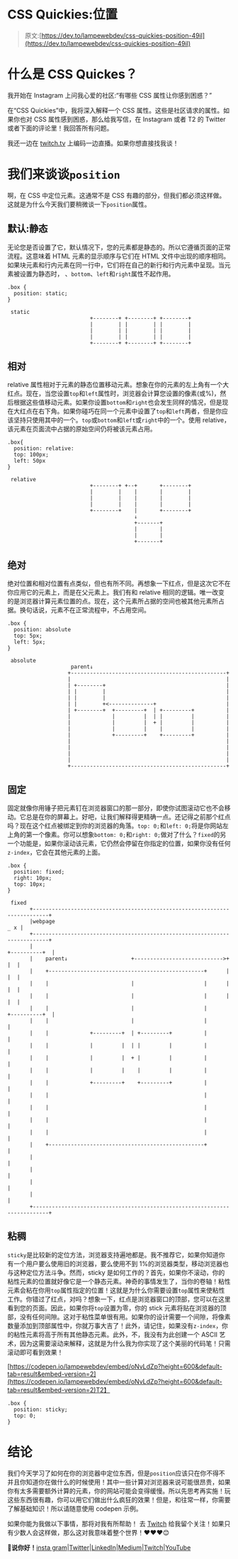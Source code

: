 # CSS Quickies:位置

> 原文:[https://dev.to/lampewebdev/css-quickies-position-49il](https://dev.to/lampewebdev/css-quickies-position-49il)

# [](#what-is-css-quickes)什么是 CSS Quickes？

我开始在 Instagram 上问我心爱的社区:“有哪些 CSS 属性让你感到困惑？”

在“CSS Quickies”中，我将深入解释一个 CSS 属性。这些是社区请求的属性。如果你也对 CSS 属性感到困惑，那么给我写信，在 Instagram 或者 T2 的 Twitter 或者下面的评论里！我回答所有问题。

我还一边在 [twitch.tv](https://www.twitch.tv/lampewebdev/) 上编码一边直播。如果你想直接找我谈！

# [](#lets-talk-about-raw-position-endraw-)我们来谈谈`position`

啊，在 CSS 中定位元素。这通常不是 CSS 有趣的部分，但我们都必须这样做。这就是为什么今天我们要稍微谈一下`position`属性。

## [](#the-default-static)默认:静态

无论您是否设置了它，默认情况下，您的元素都是静态的。所以它遵循页面的正常流程。这意味着 HTML 元素的显示顺序与它们在 HTML 文件中出现的顺序相同。如果块元素和行内元素在同一行中，它们将在自己的新行和行内元素中呈现。当元素被设置为静态时，
、`bottom`、`left`和`right`属性不起作用。

```
.box {
  position: static;
} 
```

```
 static
                          +--------+ +--------+ +--------+
                          |        | |        | |        |
                          |        | |        | |        |
                          |        | |        | |        |
                          +--------+ +--------+ +--------+ 
```

## [](#relative)相对

relative 属性相对于元素的静态位置移动元素。想象在你的元素的左上角有一个大红点。现在，当您设置`top`和`left`属性时，浏览器会计算您设置的像素(或%)，然后根据这些值移动元素。如果你设置`bottom`和`right`也会发生同样的情况，但是现在大红点在右下角。如果你碰巧在同一个元素中设置了`top`和`left`两者，但是你应该坚持只使用其中的一个。`top`或`bottom`和`left`或`right`中的一个。使用 relative，该元素在页面流中占据的原始空间仍将被该元素占用。

```
.box{
  position: relative:
  top: 100px;
  left: 50px
} 
```

```
 relative
                          +--------+ +--+       +--------+
                          |        |    |       |        |
                          |        |    |       |        |
                          |        |    |       |        |
                          +--------+    |       +--------+
                                        ↓
                                        +-------+
                                        |       |
                                        |       |
                                        +-------+ 
```

## [](#absolute)绝对

绝对位置和相对位置有点类似，但也有所不同。再想象一下红点，但是这次它不在你应用它的元素上，而是在父元素上。我们有和 relative 相同的逻辑。唯一改变的是浏览器计算元素位置的点。现在，这个元素所占据的空间也被其他元素所占据。换句话说，元素不在正常流程中，不占用空间。

```
.box {
  position: absolute
  top: 5px;
  left: 5px;
} 
```

```
 absolute
                    parent↓
                   +-------------------------------------------------+
                   |                                                 |
                   | +--------+                                      |
                   | |        |                                      |
                   | |        |                                      |
                   | |        +<--------------+                      |
                   | +--------+  +---------+  | +---------+          |
                   |             |         |  | |         |          |
                   |             |         |  + |         |          |
                   |             |         |    |         |          |
                   |             +---------+    +---------+          |
                   |                                                 |
                   |                                                 |
                   |                                                 |
                   |                                                 |
                   +-------------------------------------------------+ 
```

## [](#fixed)固定

固定就像你用锤子把元素钉在浏览器窗口的那一部分，即使你试图滚动它也不会移动。它总是在你的屏幕上。好吧，让我们解释得更精确一点。还记得之前那个红点吗？现在这个红点被绑定到你的浏览器的角落。`top: 0;`和`left: 0;`将是你网站左上角的第一个像素。你可以想象`bottom: 0;`和`right: 0;`做对了什么？`fixed`的另一个功能是，如果你滚动该元素，它仍然会停留在你指定的位置，如果你没有任何`z-index`，它会在其他元素的上面。

```
.box {
  position: fixed;
  right: 10px;
  top: 10px;
} 
```

```
 fixed
       +---------------------------------------------------------------------------+                                 
       |webpage                                                                _ x |
       +---------------------------------------------------------------------------+
       |                                                             +----------+  |
       |    parent↓                    +---------------------------->+          |  |
       |    +-------------------------------------------------+      |          |  |
       |    |                          |                      |      |          |  |
       |    |                          |                      |      |          |  |
       |    |                          |                      |      +----------+  |
       |    |                          |                      |                    |
       |    |             +---------+  | +---------+          |                    |
       |    |             |         |  | |         |          |                    |
       |    |             |         |  + |         |          |                    |
       |    |             |         |    |         |          |                    |
       |    |             +---------+    +---------+          |                    |
       |    |                                                 |                    |
       |    |                                                 |                    |
       |    |                                                 |                    |
       |    |                                                 |                    |
       |    +-------------------------------------------------+                    |
       |                                                                           |
       |                                                                           |
       |                                                                           |
       |                                                                           |
       +---------------------------------------------------------------------------+ 
```

## [](#sticky)粘稠

`sticky`是比较新的定位方法，浏览器支持遍地都是。我不推荐它，如果你知道你有一个用户要么使用旧的浏览器，要么使用不到 1%的浏览器类型，移动浏览器也与这种定位方法斗争。然而，sticky 是如何工作的？首先，如果你不滚动，你的粘性元素的位置就好像它是一个静态元素。神奇的事情发生了，当你的卷轴！粘性元素会粘在你用`top`属性指定的位置！这就是为什么你需要设置`top`属性来使粘性工作。你错过了红点，对吗？想象一下，红点是浏览器窗口的顶部，您可以在这里看到您的页面。因此，如果你将`top`设置为零，你的 stick 元素将贴在浏览器的顶部，没有任何间隙。这对于粘性菜单很有用。如果你的设计需要一个间隙，将像素数量添加到顶部属性中，你就万事大吉了！此外，请记住，如果没有`z-index`，你的粘性元素将高于所有其他静态元素。此外，不，我没有为此创建一个 ASCII 艺术，因为这需要滚动来解释，这就是为什么我为你实现了这个美丽的代码笔！只需滚动即可看到效果！

[https://codepen.io/lampewebdev/embed/oNvLdZp?height=600&default-tab=result&embed-version=2](https://codepen.io/lampewebdev/embed/oNvLdZp?height=600&default-tab=result&embed-version=2)T2】

```
.box {
  position: sticky;
  top: 0;
} 
```

# [](#conclusion)结论

我们今天学习了如何在你的浏览器中定位东西，但是`position`应该只在你不得不并且你知道你在做什么的时候使用！其中一些计算对浏览器来说可能很昂贵，如果你有太多需要额外计算的元素，你的网站可能会变得缓慢。所以先思考再实施！玩这些东西很有趣，你可以用它们做出什么疯狂的效果！但是，和往常一样，你需要了解基础知识！所以请随意使用 codepen 示例。

如果你能为我做以下事情，那将对我有所帮助！
去 [Twitch](https://dev.to/twitch_live_streams/lampewebdev) 给我留个关注！如果只有少数人会这样做，那么这对我意味着整个世界！❤❤❤😊

**👋说你好！**[insta gram](https://www.instagram.com/lampewebdev/)|[Twitter](https://twitter.com/lampewebdev)|[LinkedIn](https://www.linkedin.com/in/michael-lazarski-25725a87)|[Medium](https://medium.com/@lampewebdevelopment)|[Twitch](https://dev.to/twitch_live_streams/lampewebdev)|[YouTube](https://www.youtube.com/channel/UCYCe4Cnracnq91J0CgoyKAQ)